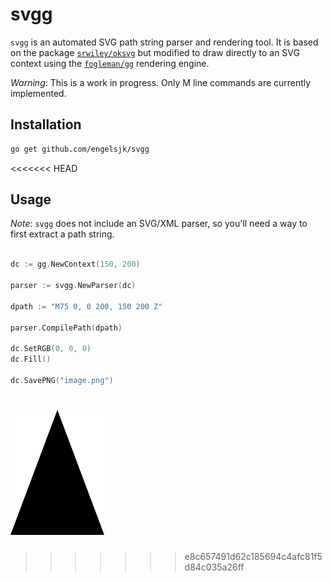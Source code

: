 # svgg

```svgg``` is an automated SVG path string parser and rendering tool. It is based on the package [```srwiley/oksvg```](https://github.com/srwiley/oksvg) but modified to draw directly to an SVG context using the [```fogleman/gg```](https://github.com/fogleman/gg) rendering engine.

*Warning*: This is a work in progress. Only M line commands are currently implemented.

## Installation

```bash
go get github.com/engelsjk/svgg
```
<<<<<<< HEAD

## Usage

*Note*: ```svgg``` does not include an SVG/XML parser, so you'll need a way to first extract a path string.

```go

dc := gg.NewContext(150, 200)

parser := svgg.NewParser(dc)

dpath := "M75 0, 0 200, 150 200 Z"

parser.CompilePath(dpath)

dc.SetRGB(0, 0, 0)
dc.Fill()

dc.SavePNG("image.png")
```

![](images/demo.png)
=======
>>>>>>> e8c657491d62c185694c4afc81f5d84c035a26ff
